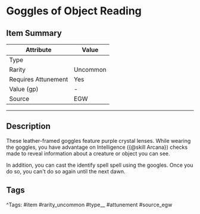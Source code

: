 # Goggles of Object Reading

## Item Summary

| Attribute            | Value                        |
|----------------------|------------------------------|
| Type                 |   |
| Rarity               | Uncommon             |
| Requires Attunement  | Yes                |
| Value (gp)           | -    |
| Source               | EGW |

---

## Description

These leather-framed goggles feature purple crystal lenses. While wearing the goggles, you have advantage on Intelligence ({@skill Arcana}) checks made to reveal information about a creature or object you can see.

In addition, you can cast the identify spell spell using the googles. Once you do so, you can't do so again until the next dawn.

## Tags

^Tags: #item #rarity_uncommon #type__ #attunement #source_egw